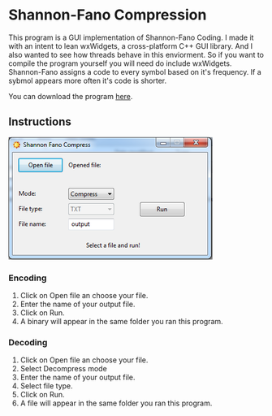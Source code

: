# Shannon-Fano Compression

This program is a GUI implementation of Shannon-Fano Coding. I made it with an intent to lean wxWidgets, a cross-platform C++ GUI library. And I also wanted to see how threads behave in this enviorment. So if you want to compile the program yourself you will need do include wxWidgets. Shannon-Fano assigns a code to every symbol based on it's frequency. If a sybmol appears more often it's code is shorter.

You can download the program [here](https://github.com/zmazk123/Shannon-Fano-Compression/blob/master/Release/ShannonFano%20Compression.exe?raw=true).

## Instructions

![alt text](https://github.com/zmazk123/Shannon-Fano-Compression/blob/master/screenshot.png "Program")

### Encoding

1. Click on Open file an choose your file.
2. Enter the name of your output file.
4. Click on Run.
5. A binary will appear in the same folder you ran this program.

### Decoding

1. Click on Open file an choose your file.
2. Select Decompress mode
3. Enter the name of your output file.
4. Select file type.
4. Click on Run.
5. A file will appear in the same folder you ran this program.
